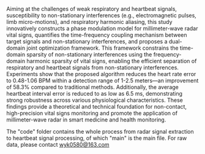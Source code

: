 Aiming at the challenges of weak respiratory and heartbeat signals, susceptibility to non-stationary interferences (e.g., electromagnetic pulses, limb micro-motions), and respiratory harmonic aliasing, this study innovatively constructs a phase modulation model for millimeter-wave radar vital signs, quantifies the time-frequency coupling mechanism between target signals and non-stationary interferences, and proposes a dual-domain joint optimization framework. This framework constrains the time-domain sparsity of non-stationary interferences using the frequency-domain harmonic sparsity of vital signs, enabling the efficient separation of respiratory and heartbeat signals from non-stationary interferences. Experiments show that the proposed algorithm reduces the heart rate error to 0.48-1.06 BPM within a detection range of 1-2.5 meters—an improvement of 58.3% compared to traditional methods. Additionally, the average heartbeat interval error is reduced to as low as 6.5 ms, demonstrating strong robustness across various physiological characteristics. These findings provide a theoretical and technical foundation for non-contact, high-precision vital signs monitoring and promote the application of millimeter-wave radar in smart medicine and health monitoring.


The "code" folder contains the whole process from radar signal extraction to heartbeat signal processing, of which "main" is the main file.
For raw data, please contact wyk0580@163.com
